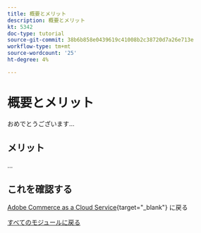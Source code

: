 ```yaml
---
title: 概要とメリット
description: 概要とメリット
kt: 5342
doc-type: tutorial
source-git-commit: 38b6b858e0439619c41008b2c38720d7a26e713e
workflow-type: tm+mt
source-wordcount: '25'
ht-degree: 4%

---
```


# 概要とメリット

おめでとうございます…

## メリット

...

## これを確認する

[Adobe Commerce as a Cloud Service](./accs.md){target="_blank"} に戻る

[すべてのモジュールに戻る](../../../overview.md)

